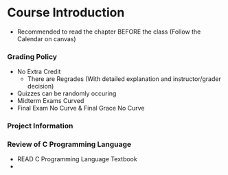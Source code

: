 # Course Introduction
- Recommended to read the chapter BEFORE the class (Follow the Calendar on canvas)
### Grading Policy
- No Extra Credit
	- There are Regrades (With detailed explanation and instructor/grader decision)
- Quizzes can be randomly occuring
- Midterm Exams Curved
- Final Exam No Curve & Final Grace No Curve
### Project Information
### Review of C Programming Language
- READ C Programming Language Textbook
- 